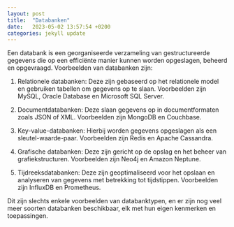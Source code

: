```yaml
---
layout: post
title:  "Databanken"
date:   2023-05-02 13:57:54 +0200
categories: jekyll update
---
```

Een databank is een georganiseerde verzameling van gestructureerde gegevens die op een efficiënte manier kunnen worden opgeslagen, beheerd en opgevraagd. Voorbeelden van databanken zijn:

1. Relationele databanken: Deze zijn gebaseerd op het relationele model en gebruiken tabellen om gegevens op te slaan. Voorbeelden zijn MySQL, Oracle Database en Microsoft SQL Server.

2. Documentdatabanken: Deze slaan gegevens op in documentformaten zoals JSON of XML. Voorbeelden zijn MongoDB en Couchbase.

3. Key-value-databanken: Hierbij worden gegevens opgeslagen als een sleutel-waarde-paar. Voorbeelden zijn Redis en Apache Cassandra.

4. Grafische databanken: Deze zijn gericht op de opslag en het beheer van grafiekstructuren. Voorbeelden zijn Neo4j en Amazon Neptune.

5. Tijdreeksdatabanken: Deze zijn geoptimaliseerd voor het opslaan en analyseren van gegevens met betrekking tot tijdstippen. Voorbeelden zijn InfluxDB en Prometheus.

Dit zijn slechts enkele voorbeelden van databanktypen, en er zijn nog veel meer soorten databanken beschikbaar, elk met hun eigen kenmerken en toepassingen.
